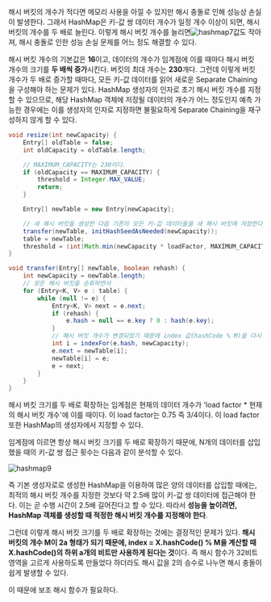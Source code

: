 해시 버킷의 개수가 적다면 메모리 사용을 아낄 수 있지만 해시 충돌로 인해 성능상 손실이 발생한다. 그래서 HashMap은 키-값 쌍 데이터 개수가 일정 개수 이상이 되면, 해시 버킷의 개수를 두 배로 늘린다. 이렇게 해시 버킷 개수를 늘리면![hashmap7](https://d2.naver.com/content/images/2015/06/helloworld-831311-7.png)값도 작아져, 해시 충돌로 인한 성능 손실 문제를 어느 정도 해결할 수 있다.

해시 버킷 개수의 기본값은 **16**이고, 데이터의 개수가 임계점에 이를 때마다 해시 버킷 개수의 크기를 **두 배씩 증가**시킨다. 버킷의 최대 개수는 **230**개다.
그런데 이렇게 버킷 개수가 두 배로 증가할 때마다, 모든 키-값 데이터를 읽어 새로운 Separate Chaining을 구성해야 하는 문제가 있다.
HashMap 생성자의 인자로 초기 해시 버킷 개수를 지정할 수 있으므로, 해당 HashMap 객체에 저장될 데이터의 개수가 어느 정도인지 예측 가능한 경우에는 이를 생성자의 인자로 지정하면 불필요하게 Separate Chaining을 재구성하지 않게 할 수 있다.

```java
void resize(int newCapacity) {
	Entry[] oldTable = false;
	int oldCapacity = oldTable.length;

	// MAXIMUM_CAPACITY는 230이다.
	if (oldCapacity == MAXIMUM_CAPACITY) {
		threshold = Integer.MAX_VALUE;
		return;
	}

	Entry[] newTable = new Entry[newCapacity];

	// 새 해시 버킷을 생성한 다음 기존의 모든 키-값 데이터들을 새 해시 버킷에 저장한다.
	transfer(newTable, initHashSeedAsNeeded(newCapacity));
	table = newTable;
	threshold = (int)Math.min(newCapacity * loadFactor, MAXIMUM_CAPACITY + 1);
}

void transfer(Entry[] newTable, boolean rehash) {
	int newCapacity = newTable.length;
	// 모든 해시 버킷을 순회하면서
	for (Entry<K, V> e : table) {
		while (null != e) {
			Entry<K, V> next = e.next;
			if (rehash) {
				e.hash = null == e.key ? 0 : hash(e.key);
			}
			// 해시 버킷 개수가 변경되었기 때문에 index 값(hashCode % M)을 다시 계산해야 된다.
			int i = indexFor(e.hash, newCapacity);
			e.next = newTable[i];
			newTable[i] = e;
			e = next;
		}
	}
}
```
해시 버킷 크기를 두 배로 확장하는 임계점은 현재의 데이터 개수가 'load factor * 현재의 해시 버킷 개수'에 이를 때이다. 이 load factor는 0.75 즉 3/4이다. 이 load factor 또한 HashMap의 생성자에서 지정할 수 있다.

임계점에 이르면 항상 해시 버킷 크기를 두 배로 확장하기 때문에, N개의 데이터를 삽입했을 때의 키-값 쌍 접근 횟수는 다음과 같이 분석할 수 있다.

![hashmap9](https://d2.naver.com/content/images/2015/06/helloworld-831311-9.png)

즉 기본 생성자로로 생성한 HashMap을 이용하여 많은 양의 데이터를 삽입할 때에는, 최적의 해시 버킷 개수를 지정한 것보다 약 2.5배 많이 키-값 쌍 데이터에 접근해야 한다. 이는 곧 수행 시간이 2.5배 길어진다고 할 수 있다. 따라서 **성능을 높이려면, HashMap 객체를 생성할 때 적정한 해시 버킷 개수를 지정해야 한다**.

그런데 이렇게 해시 버킷 크기를 두 배로 확장하는 것에는 결정적인 문제가 있다. **해시 버킷의 개수 M이 2a 형태가 되기 때문에, index = X.hashCode() % M을 계산할 때 X.hashCode()의 하위 a개의 비트만 사용하게 된다는 것**이다. 즉 해시 함수가 32비트 영역을 고르게 사용하도록 만들었다 하더라도 해시 값을 2의 승수로 나누면 해시 충돌이 쉽게 발생할 수 있다.

이 때문에 보조 해시 함수가 필요하다.